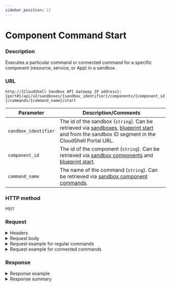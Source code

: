 ```yaml
---
sidebar_position: 12
---
```



# Component Command Start

### Description

Executes a particular command or connected command for a specific component (resource, service, or App) in a sandbox.

### URL

`http://{CloudShell Sandbox API Gateway IP address}:{port#}/api/v2/sandboxes/{sandbox_identifier}/components/{component_id}/commands/{command_name}/start`

| Parameter | Description/Comments |
| --- | --- |
| `sandbox_identifier` | The id of the sandbox (`string`). Can be retrieved via [sandboxes](./sandboxes.md), [blueprint start](./blueprint-start.md) and from the sandbox ID segment in the CloudShell Portal URL. |
| `component_id` | The id of the component (`string`). Can be retrieved via [sandbox components](./sandbox-components.md) and [blueprint start](./blueprint-start.md). |
| `command_name` | The name of the command (`string`). Can be retrieved via [sandbox component commands](./sandbox-component-commands.md). |

### HTTP method

`POST`

### Request

<details>
<summary>Headers</summary>

Example header format for the `component command start` method:

`Authorization: Basic <authorization token returned from the login method>`

`Content-Type: application/json`

</details>
                                                                                                                                                                                                                                                            
<details>
<summary>Request body</summary>

The input parameters of the command in JSON format. The elements of the `component command start` method include.

| Parameter | Description/Comments |
| --- | --- |
| `command_tag` | Tag defined for the connected command. Connected command tags are used to define categories of functionality.`(string)`
Possible values: <br/> - power <br/> - remote_\<command name>: For example, "remote_save_snapshot" for vCenter VM save snapshot. |
| params | Any input parameters required for running the command must be included in the request.(array) <br/> If you do not specify the input parameters, you will get the following error message: "No values were provided for the following mandatory inputs: \{Parameter name}". |
| `connected_ports_full_path` | List of connected ports to use in this operation. (array) <br/> Include the full path from the root resource to each port, separated by slashes. For example: Switch20/Blade5/PowerPort1. Leave blank to perform the connected operation on all of the specified resource’s connected ports. |
| `printOutput` | Whether or not the command output is displayed in the console or command line. `(bool)` |
</details>

<details>
<summary>Request example for regular commands</summary>

```javascript
{
   "params":[
      {
         "name":"Version",
         "value":"1.0.223.7"
      }
   ],
   "printOutput":"true/false"
}
```
</details>

<details>
<summary>Request example for connected commands</summary>

```javascript
{
  "command_tag": "power",
  "params": [
    {
      "name": "Version",
      "value": "1.0.223.7"
    }
  ],
  "connected_ports_full_path": [
    "Switch20/Blade5/PowerPort1"
  ],
  "printOutput": true
}
```
</details>

### Response

<details>
<summary>Response example</summary>

The `component command start` method returns details about a specific execution of the sandbox component command. The response includes the command's execution ID and the actions that can be performed on the execution.

```javascript
{
   "executionId":"1DEB29BF-22B0-4CF6-B7BE-02173520EB81",
   "supports_cancellation":true"_links":{
      "self":{
         "href":"/execution/1DEB29BF-22B0-4CF6-B7BE-02173520EB81",
         "method":"GET"
      },
      "stop":{
         "href":"/executions/1DEB29BF-22B0-4CF6-B7BE-02173520EB81",
         "method":"DELETE"
      }
   }
}
```
</details>

<details>
<summary>Response summary</summary>

The response output properties of the `component command start` method are described in the following table.

| Property | Sub Property | Description/Comments |
| --- | --- | --- |
| `executionId` |   | The ID of the execution. `(string)` |
| `supports_cancellation` |   | Whether or not stopping the execution before it is completed is supported. `(bool)` |
| `_links` |   | The actions that can be performed on the execution: |
|   | `self` | Provides a link to get a the execution's details via a `GET` request. |
|   | `stop` | Provides a link to end the execution via a `DELETE` request. |

</details>